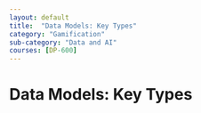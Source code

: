 ```yaml
---
layout: default
title:  "Data Models: Key Types"
category: "Gamification"
sub-category: "Data and AI"
courses: [DP-600]
---
```


# Data Models: Key Types
